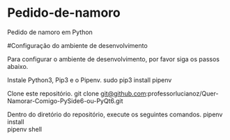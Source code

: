 # Pedido-de-namoro
Pedido de namoro em Python

#Configuração do ambiente de desenvolvimento

Para configurar o ambiente de desenvolvimento, por favor siga os passos abaixo.

Instale Python3, Pip3 e o Pipenv.
  sudo pip3 install pipenv
  
Clone este repositório.
  git clone git@github.com:professorlucianoz/Quer-Namorar-Comigo-PySide6-ou-PyQt6.git
  
Dentro do diretório do repositório, execute os seguintes comandos.
  pipenv install  
  pipenv shell
